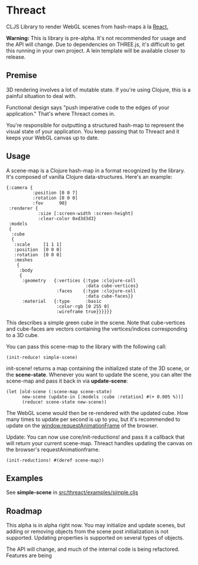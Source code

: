 # Threact
CLJS Library to render WebGL scenes from hash-maps à la [React.](https://github.com/facebook/react) 

**Warning:** This is library is pre-alpha. It's not recommended for usage and the API will change. Due to dependencies on THREE.js, it's difficult to get this running in your own project. A lein template will be available closer to release.

## Premise

3D rendering involves a lot of mutable state. If you're using Clojure, this is a painful situation to deal with.

Functional design says "push imperative code to the edges of your application." That's where Threact comes in.

You're responsible for outputting a structured hash-map to represent the visual state of your application. You keep passing that to Threact and it keeps your WebGL canvas up to date.

## Usage

A scene-map is a Clojure hash-map in a format recognized by the library. It's composed of vanilla Clojure data-structures. Here's an example:

```
{:camera {
          :position [0 0 7]
          :rotation [0 0 0]
          :fov      90}
 :renderer {
            :size [:screen-width :screen-height]
            :clear-color 0xd3d3d3}
 :models
 {
  :cube
  {
   :scale     [1 1 1]
   :position  [0 0 0]
   :rotation  [0 0 0]
   :meshes
    {
     :body
     {
      :geometry   {:vertices {:type :clojure-coll
                              :data cube-vertices}
                   :faces    {:type :clojure-coll
                              :data cube-faces}}
      :material   {:type      :basic
                   :color-rgb [0 255 0]
                   :wireframe true}}}}}}
```

This describes a simple green cube in the scene. Note that cube-vertices and cube-faces are vectors containing the vertices/indices corresponding to a 3D cube.

You can pass this scene-map to the library with the following call:

```
(init-reduce! simple-scene)
```

init-scene! returns a map containing the initialized state of the 3D scene, or the **scene-state**. Whenever you want to update the scene, you can alter the scene-map and pass it back in via **update-scene**:

```
(let [old-scene (:scene-map scene-state)
      new-scene (update-in [:models :cube :rotation] #(+ 0.005 %))]
      (reduce! scene-state new-scene))
```

The WebGL scene would then be re-rendered with the updated cube. How many times to update per second is up to you, but it's recommended to update on the [window.requestAnimationFrame](https://developer.mozilla.org/en-US/docs/Web/API/window/requestAnimationFrame) of the browser. 

Update: You can now use core/init-reductions! and pass it a callback that will return your current scene-map. Threact handles updating the canvas on the browser's requestAnimationframe.

```
(init-reductions! #(deref scene-map))
```

## Examples

See **simple-scene** in [src/threact/examples/simple.cljs](src/threact/simple.cljs)

## Roadmap

This alpha is in alpha right now. You may initialize and update scenes, but adding or removing objects from the scene post initialization is not supported. Updating properties is supported on several types of objects.

The API will change, and much of the internal code is being refactored. Features are being  

